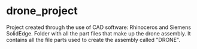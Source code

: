 # drone_project
Project created through the use of CAD software: Rhinoceros and Siemens SolidEdge. Folder with all the part files that make up the drone assembly.
It contains all the file parts used to create the assembly called "DRONE".

